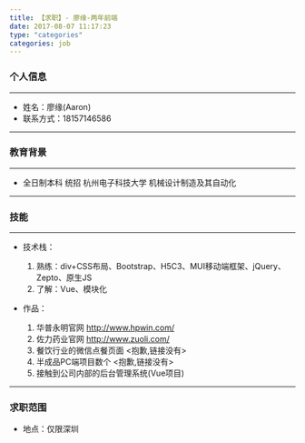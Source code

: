 ```yaml
---
title: 【求职】- 廖缘-两年前端
date: 2017-08-07 11:17:23
type: "categories"
categories: job
---
```


### 个人信息

---

-   姓名：廖缘(Aaron)
-   联系方式：18157146586

---

### 教育背景

---

- 全日制本科 统招 杭州电子科技大学 机械设计制造及其自动化

---

### 技能

---


- 技术栈：
	1. 熟练：div+CSS布局、Bootstrap、H5C3、MUI移动端框架、jQuery、Zepto、原生JS
	2. 了解：Vue、模块化


- 作品：
	1. 华普永明官网 <http://www.hpwin.com/>
	2. 佐力药业官网 <http://www.zuoli.com/>
	3. 餐饮行业的微信点餐页面 <抱歉,链接没有>
	4. 半成品PC端项目数个 <抱歉,链接没有>
	5. 接触到公司内部的后台管理系统(Vue项目)


---

### 求职范围

-   地点：仅限深圳





